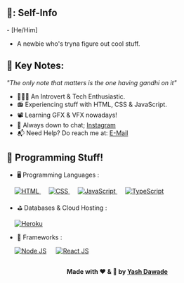 
##
  ## 🧃: Self-Info
  *-* [He/Him]
 -  A newbie who's tryna figure out cool stuff.
  ## 📒 Key Notes:
  *"The only note that matters is the one having gandhi on it"*
  - 🧑🏻‍🦱 An Introvert & Tech Enthusiastic.
  - 📻 Experiencing stuff with HTML, CSS & JavaScript.
  - 📽️ Learning GFX & VFX nowadays!
  - 💭 Always down to chat; [Instagram](https://instagram.com/yashdawade_)
  - 📬 Need Help? Do reach me at: <a href="mailto:ohyashdawade@gmail.com">E-Mail</a>                         
                                    
  ## 🎪 Programming Stuff!
   - 🖥 Programming Languages : 
  <p align="left">
  &emsp; 
  <a href="https://www.w3.org/html/" target="_blank"> 
   <img alt="HTML" src="https://img.shields.io/badge/HTML5-E34F26?style=for-the-badge&logo=html5&logoColor=white">
  <a>
      </a>   
  &emsp;
  <a href="https://www.w3schools.com/css/" target="_blank">
    <img alt="CSS" src="https://img.shields.io/badge/CSS-239120?&style=for-the-badge&logo=css3&logoColor=white">
  </a> 
    &emsp;
  <a href="https://developer.mozilla.org/en-US/docs/Web/JavaScript" target="_blank"> 
     <img alt="JavaScript" src="https://img.shields.io/badge/JavaScript-F7DF1E?style=for-the-badge&logo=javascript&logoColor=white">
    </a> 
  &emsp;
  <a href="https://www.tutorialspoint.com/typescript/index.htm" target="_blank"> 
    <img alt="TypeScript" src="https://img.shields.io/badge/TypeScript-007ACC?style=for-the-badge&logo=typescript&logoColor=white">
  </a> 
    
 - ⛳ Databases & Cloud Hosting : 
<p align="left">
    &emsp;
    <a href="https://www.heroku.com/"><img alt="Heroku" src="https://img.shields.io/badge/Heroku-430098?style=for-the-badge&logo=heroku&logoColor=white"></a>  
    &emsp;
 </p>
    
 - 🍨 Frameworks : 
    <p align="left">    
 &emsp;
    <a href="https://nodejs.org/dist/latest-v14.x/docs/api/"><img alt="Node JS" src="https://img.shields.io/badge/Node.js-339933?style=for-the-badge&logo=nodedotjs&logoColor=white"></a>
       &emsp;
  <a href="https://reactjs.org/"><img alt="React JS" src ="https://img.shields.io/badge/React-20232A?style=for-the-badge&logo=react&logoColor=61DAFB"></a>
  

###

## <h4 align="center"> Made with ❤ & 🧠 by <a href="https://github.com/yashdawade" target="_blank">Yash Dawade</a>


                                                       
